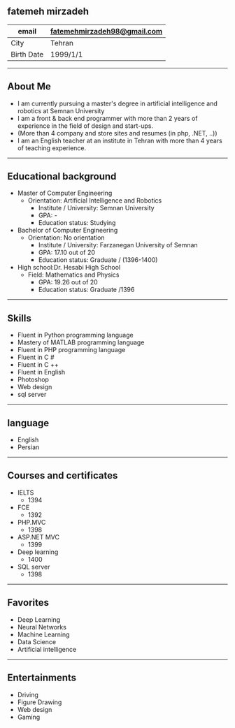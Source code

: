 fatemeh mirzadeh <br>
----------------------------------------------

|     email        |    fatemehmirzadeh98@gmail.com    |
|----------------- |------------------------------------| 
|     City    |        Tehran                            |   
|    Birth Date    |     1999/1/1                    | 

---------------------------------------------------

 About Me 
--------------------------------
* I am currently pursuing a master's degree in artificial intelligence and robotics at Semnan University
* I am a front & back end programmer with more than 2 years of experience in the field of design and start-ups.
*  (More than 4 company and store sites and resumes (in php, .NET, ..))
* I am an English teacher at an institute in Tehran with more than 4 years of teaching experience.

--------------------------------

 Educational background
---------------------------------
* Master of Computer Engineering
    * Orientation: Artificial Intelligence and Robotics
        * Institute / University: Semnan University
        *  GPA: -
        *  Education status: Studying
* Bachelor of Computer Engineering
   *  Orientation: No orientation
        *  Institute / University: Farzanegan University of Semnan
        *  GPA: 17.10 out of 20
        * Education status: Graduate / (1396-1400)
* High school:Dr. Hesabi High School
  * Field: Mathematics and Physics
       * GPA: 19.26 out of 20
       * Education status: Graduate /1396
 
 
------------------------------

Skills
-------------------------------
 * Fluent in Python programming language
 * Mastery of MATLAB programming language
 * Fluent in PHP programming language
 * Fluent in C #
 * Fluent in C ++
 * Fluent in English
 * Photoshop
 * Web design
 * sql server
 
--------------------------------------
language 
--------------------------------
 * English
 * Persian

 
-------------------------------
Courses and certificates
------------------------------
* IELTS
    * 1394
* FCE
    * 1392
 * PHP.MVC
    * 1398 
* ASP.NET MVC
    * 1399
* Deep learning
    * 1400
* SQL server
    * 1398
   
-------------------------------
Favorites
------------------------------
* Deep Learning
* Neural Networks
* Machine Learning
* Data Science
* Artificial intelligence

-----------------------------------
Entertainments
----------------------------------
* Driving
* Figure Drawing
* Web design
* Gaming

